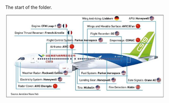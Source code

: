 The start of the folder.

![C919技术栈](https://github.com/ddzzkunye/glowing-invention/blob/main/picture/%E6%8A%80%E6%9C%AF%E6%A0%88c919.jpeg?raw=true)
